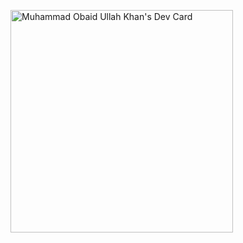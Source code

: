 <a href="https://app.daily.dev/obaid_khan"><img src="https://api.daily.dev/devcards/v2/TGRwLdfZphEhsLZvLqGMg.png?type=default&r=6j2" width="356" alt="Muhammad Obaid Ullah Khan's Dev Card"/></a>
